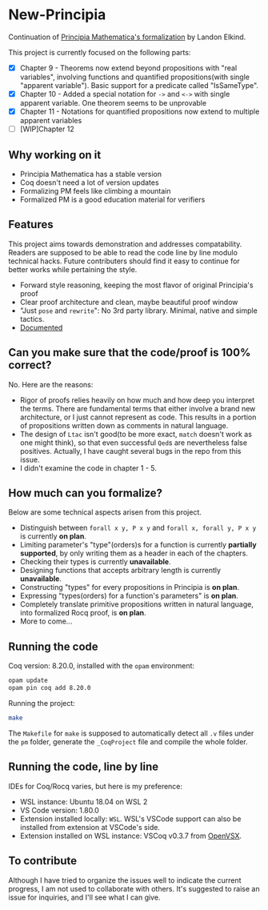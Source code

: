 # New-Principia
Continuation of [Principia Mathematica's formalization](https://github.com/LogicalAtomist/principia) by Landon Elkind.

This project is currently focused on the following parts:
- [x] Chapter 9 - Theorems now extend beyond propositions with "real variables", involving functions and quantified propositions(with single "apparent variable"). Basic support for a predicate called "IsSameType".
- [x] Chapter 10 - Added a special notation for `->` and `<->` with single apparent variable. One theorem seems to be unprovable
- [x] Chapter 11 - Notations for quantified propositions now extend to multiple apparent variables
- [ ] \[WIP\]Chapter 12

## Why working on it
- Principia Mathematica has a stable version
- Coq doesn't need a lot of version updates
- Formalizing PM feels like climbing a mountain
- Formalized PM is a good education material for verifiers

## Features
This project aims towards demonstration and addresses compatability. Readers are supposed to be able to read the code line by line modulo technical hacks. Future contributers should find it easy to continue for better works while pertaining the style. 
- Forward style reasoning, keeping the most flavor of original Principia's proof
- Clear proof architecture and clean, maybe beautiful proof window
- "Just `pose` and `rewrite`": No 3rd party library. Minimal, native and simple tactics.
- [Documented](./docs/README.md)

## Can you make sure that the code/proof is 100% correct?
No. Here are the reasons:
- Rigor of proofs relies heavily on how much and how deep you interpret the terms. There are fundamental terms that either involve a brand new architecture, or I just cannot represent as code. This results in a portion of propositions written down as comments in natural language.
- The design of `Ltac` isn't good(to be more exact, `match` doesn't work as one might think), so that even successful `Qed`s are nevertheless false positives. Actually, I have caught several bugs in the repo from this issue.
- I didn't examine the code in chapter 1 - 5.

## How much can you formalize?
Below are some technical aspects arisen from this project.
- Distinguish between `forall x y, P x y` and `forall x, forall y, P x y` is currently **on plan**.
- Limiting parameter's "type"(orders)s for a function is currently **partially supported**, by only writing them as a header in each of the chapters.
- Checking their types is currently **unavailable**.
- Designing functions that accepts arbitrary length is currently **unavailable**.
- Constructing "types" for every propositions in Principia is **on plan**.
- Expressing "types(orders) for a function's parameters" is **on plan**.
- Completely translate primitive propositions written in natural language, into formalized Rocq proof, is **on plan**.
- More to come...

## Running the code
Coq version: 8.20.0, installed with the `opam` environment:

```bash
opam update
opam pin coq add 8.20.0
```
Running the project:

```bash
make
```

The `Makefile` for `make` is supposed to automatically detect all `.v` files under the `pm` folder, generate the `_CoqProject` file and compile the whole folder.

## Running the code, line by line
IDEs for Coq/Rocq varies, but here is my preference:

- WSL instance: Ubuntu 18.04 on WSL 2
- VS Code version: 1.80.0
- Extension installed locally: `WSL`. WSL's VSCode support can also be installed from extension at VSCode's side.
- Extension installed on WSL instance: VSCoq v0.3.7 from [OpenVSX](https://open-vsx.org/extension/maximedenes/vscoq).

## To contribute
Although I have tried to organize the issues well to indicate the current progress, I am not used to collaborate with others. It's suggested to raise an issue for inquiries, and I'll see what I can give.
